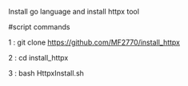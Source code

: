 
Install go language and install httpx tool

#script commands

1 : git clone https://github.com/MF2770/install_httpx

2 : cd install_httpx

3 : bash HttpxInstall.sh

